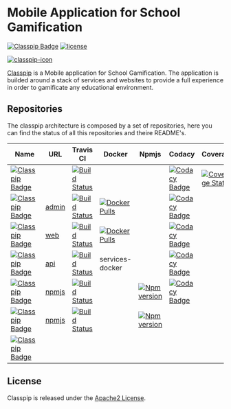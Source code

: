# Mobile Application for School Gamification

[![Classpip Badge](https://img.shields.io/badge/classpip-mobile%20application-blue.svg)]()
[![license](https://img.shields.io/badge/license-Apache%202.0-blue.svg)]()

[![classpip-icon](https://github.com/classpip/classpip/raw/master/resources/icontext-land.png)](http://www.classpip.com/)

[Classpip](https://www.classpip.com) is a Mobile application for School Gamification. The application is builded around a stack of services and websites to provide a full experience in order to gamificate any educational environment.

## Repositories

The classpip architecture is composed by a set of repositories, here you can find the status of all this repositories and theire README's.

| Name | URL | Travis CI | Docker | Npmjs | Codacy | Coverage |
| ------------- | ------------- | ------------- | ------------- | ------------- | ------------- | ------------- |
| [![Classpip Badge](https://img.shields.io/badge/classpip-mobile-brightgreen.svg)]() |  | [![Build Status](https://travis-ci.org/classpip/classpip-mobile.svg?branch=master)](https://travis-ci.org/classpip/classpip-mobile) |  |  | [![Codacy Badge](https://api.codacy.com/project/badge/Grade/bd643be13e654be1a662a6eea7a43b93)](https://www.codacy.com/app/classpip/classpip-mobile?utm_source=github.com&utm_medium=referral&utm_content=classpip/classpip-mobile&utm_campaign=Badge_Grade) | [![Coverage Status](https://coveralls.io/repos/github/classpip/classpip-mobile/badge.svg?branch=master)](https://coveralls.io/github/classpip/classpip-mobile?branch=master) |
| [![Classpip Badge](https://img.shields.io/badge/classpip-dashboard-brightgreen.svg)]() | [admin](http://admin.classpip.com) | [![Build Status](https://travis-ci.org/classpip/classpip-dashboard.svg?branch=master)](https://travis-ci.org/classpip/classpip-dashboard) | [![Docker Pulls](https://img.shields.io/docker/pulls/classpip/classpip-dashboard.svg?maxAge=2592000)](https://hub.docker.com/r/classpip/classpip-dashboard/) |  | [![Codacy Badge](https://api.codacy.com/project/badge/Grade/c0bc305863284f0a8478cbd963615f44)](https://www.codacy.com/app/classpip/classpip-dashboard?utm_source=github.com&amp;utm_medium=referral&amp;utm_content=classpip/classpip-dashboard&amp;utm_campaign=Badge_Grade) |  |
| [![Classpip Badge](https://img.shields.io/badge/classpip-website-brightgreen.svg)]() | [web](http://www.classpip.com) | [![Build Status](https://travis-ci.org/classpip/classpip-website.svg?branch=master)](https://travis-ci.org/classpip/classpip-website) | [![Docker Pulls](https://img.shields.io/docker/pulls/classpip/classpip-website.svg?maxAge=2592000)](https://hub.docker.com/r/classpip/classpip-website/) |  | [![Codacy Badge](https://api.codacy.com/project/badge/Grade/6d3b729cd3bc4949b9445a717878761e)](https://www.codacy.com/app/classpip/classpip-website?utm_source=github.com&amp;utm_medium=referral&amp;utm_content=classpip/classpip-website&amp;utm_campaign=Badge_Grade) |  |
| [![Classpip Badge](https://img.shields.io/badge/classpip-services-brightgreen.svg)]()  | [api](http://api.classpip.com) | [![Build Status](https://travis-ci.org/classpip/classpip-services.svg?branch=master)](https://travis-ci.org/classpip/classpip-services) | services-docker |  | [![Codacy Badge](https://api.codacy.com/project/badge/Grade/bc7f317bf0fd4c83a81a8dd00346dce1)](https://www.codacy.com/app/classpip/classpip-services?utm_source=github.com&utm_medium=referral&utm_content=classpip/classpip-services&utm_campaign=Badge_Grade) |  |
| [![Classpip Badge](https://img.shields.io/badge/classpip-theming-brightgreen.svg)]() | [npmjs](https://www.npmjs.com/package/classpip-theming) | [![Build Status](https://travis-ci.org/classpip/classpip-theming.svg?branch=master)](https://travis-ci.org/classpip/classpip-theming) |  | [![Npm version](http://img.shields.io/npm/v/classpip-theming.svg)](https://www.npmjs.com/package/classpip-theming) | [![Codacy Badge](https://api.codacy.com/project/badge/Grade/bb643b0a9a33451ca9a25b9784078411)](https://www.codacy.com/app/classpip/classpip-theming?utm_source=github.com&amp;utm_medium=referral&amp;utm_content=classpip/classpip-theming&amp;utm_campaign=Badge_Grade) |  |
| [![Classpip Badge](https://img.shields.io/badge/classpip-utils-brightgreen.svg)]() | [npmjs](https://www.npmjs.com/package/classpip-utils) | [![Build Status](https://travis-ci.org/classpip/classpip-utils.svg?branch=master)](https://travis-ci.org/classpip/classpip-utils)  |  | [![Npm version](http://img.shields.io/npm/v/classpip-utils.svg)](https://www.npmjs.com/package/classpip-utils)  |  |  |
| [![Classpip Badge](https://img.shields.io/badge/classpip-infrastructure-brightgreen.svg)]() |  |  |  |  |  |  |

## License

Classpip is released under the [Apache2 License](https://github.com/classpip/classpip-mobile/blob/master/LICENSE).
